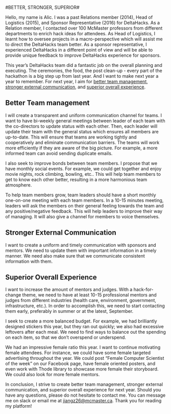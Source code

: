 #BETTER, STRONGER, SUPERIOR#

Hello, my name is Alic. I was a past Relations member (2014), Head of Logistics (2015), and Sponsor Representative (2016) for DeltaHacks. As a Relation member, I contacted over 100 McMaster professors from different departments to enrich hack ideas for attendees. As Head of Logistics, I learnt how to oversee projects in a macro-perspective which will assist me to direct the DeltaHacks team better. As a sponsor representative, I experienced DeltaHacks in a different point of view and will be able to provide unique feedback to improve DeltaHacks experience for sponsors.

This year’s DeltaHacks team did a fantastic job on the overall planning and executing. The ceremonies, the food, the post clean-up - every part of the hackathon is a big step up from last year. And I want to make next year a year to remember. For next year, I aim for [better team management](#better-team-management), [stronger external communication](#stronger-external-communication), and [superior overall experience](#superior-overall-experience).

Better Team management
--
I will create a transparent and uniform communication channel for teams. I want to have bi-weekly general meetings between leader of each team with the co-directors to update status with each other. Then, each leader will update their team with the general status which ensures all members are up-to-date. This will ensure that teams are working tightly and cooperatively and eliminate communication barriers. The teams will work more efficiently if they are aware of the big picture. For example, a more informed team can avoid sending duplicate emails.

I also seek to improve bonds between team members. I propose that we have monthly social events. For example, we could get together and enjoy movie nights, rock climbing, bowling, etc.. This will help team members to get to know each other better, resulting in a more harmonious team atmosphere.

To help team members grow, team leaders should have a short monthly one-on-one meeting with each team members. In a 10-15 minutes meeting, leaders will ask the members on their general feeling towards the team and any positive/negative feedback. This will help leaders to improve their way of managing. It will also give a channel for members to voice themselves.

Stronger External Communication
--
I want to create a uniform and timely communication with sponsors and mentors. We need to update them with important information in a timely manner. We need also make sure that we communicate consistent information with them.


Superior Overall Experience
--
I want to increase the amount of mentors and judges. With a hack-for-change theme, we need to have at least 10-15 professional mentors and judges from different industries (health care, environment, government, infrastructure, etc.). In order to accomplish this, we need to start contacting them early, preferably in summer or at the latest, September.

I seek to create a more balanced budget. For example, we had brilliantly designed stickers this year, but they ran out quickly; we also had excessive leftovers after each meal. We need to find ways to balance out the spending on each item, so that we don’t overspend or underspend.

We had an impressive female ratio this year. I want to continue motivating female attendees. For instance, we could have some female targeted advertising throughout the year. We could post “Female Computer Scientist of the week” on our Facebook page, have female oriented posters, and even work with Thode library to showcase more female their storyboard. We could also look for more female mentors.

In conclusion, I strive to create better team management, stronger external communication, and superior overall experience for next year. Should you have any questions, please do not hesitate to contact me. You can message me on slack or email me at jiangz26@mcmaster.ca. Thank you for reading my platform!